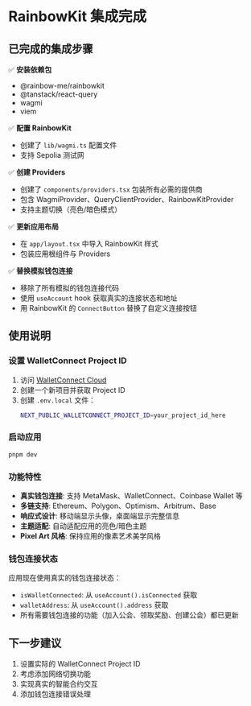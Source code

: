 # RainbowKit 集成完成

## 已完成的集成步骤

✅ **安装依赖包**

- @rainbow-me/rainbowkit
- @tanstack/react-query
- wagmi
- viem

✅ **配置 RainbowKit**

- 创建了 `lib/wagmi.ts` 配置文件
- 支持 Sepolia 测试网

✅ **创建 Providers**

- 创建了 `components/providers.tsx` 包装所有必需的提供商
- 包含 WagmiProvider、QueryClientProvider、RainbowKitProvider
- 支持主题切换（亮色/暗色模式）

✅ **更新应用布局**

- 在 `app/layout.tsx` 中导入 RainbowKit 样式
- 包装应用根组件与 Providers

✅ **替换模拟钱包连接**

- 移除了所有模拟的钱包连接代码
- 使用 `useAccount` hook 获取真实的连接状态和地址
- 用 RainbowKit 的 `ConnectButton` 替换了自定义连接按钮

## 使用说明

### 设置 WalletConnect Project ID

1. 访问 [WalletConnect Cloud](https://cloud.walletconnect.com)
2. 创建一个新项目并获取 Project ID
3. 创建 `.env.local` 文件：
   ```bash
   NEXT_PUBLIC_WALLETCONNECT_PROJECT_ID=your_project_id_here
   ```

### 启动应用

```bash
pnpm dev
```

### 功能特性

- **真实钱包连接**: 支持 MetaMask、WalletConnect、Coinbase Wallet 等
- **多链支持**: Ethereum、Polygon、Optimism、Arbitrum、Base
- **响应式设计**: 移动端显示头像，桌面端显示完整信息
- **主题适配**: 自动适配应用的亮色/暗色主题
- **Pixel Art 风格**: 保持应用的像素艺术美学风格

### 钱包连接状态

应用现在使用真实的钱包连接状态：

- `isWalletConnected`: 从 `useAccount().isConnected` 获取
- `walletAddress`: 从 `useAccount().address` 获取
- 所有需要钱包连接的功能（加入公会、领取奖励、创建公会）都已更新

## 下一步建议

1. 设置实际的 WalletConnect Project ID
2. 考虑添加网络切换功能
3. 实现真实的智能合约交互
4. 添加钱包连接错误处理
